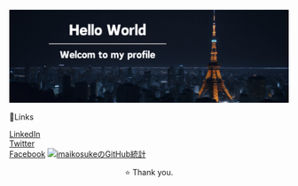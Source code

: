 <!-- ヘッダー画像 -->
<p align="center">
  <img src="./githubProfile.png" alt="Hello World. Welcome to my profile.">
</p>

<!-- メイン -->
<tr>
  <!-- ソーシャルメディアのリンク -->
  <td width="30%" align="left">
    <p>🚀Links</p>
    <a href="https://www.linkedin.com/in/imaikosuke/">LinkedIn</a><br>
    <a href="https://twitter.com/imai_code">Twitter</a><br>
    <a href="https://www.facebook.com/profile.php?id=61553206050572">Facebook</a>
  </td>
  <!-- GitHubの統計 -->
  <td width="70%"align="right">
    <a href="https://github.com/imaikosuke">
      <img src="https://github-readme-stats.vercel.app/api?username=imaikosuke&show_icons=true&theme=vue" alt="imaikosukeのGitHub統計">
    </a>
  </td>
</tr>

<!-- フッター -->
<p align="center">⭐️ Thank you.</p>
